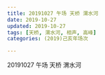 ```yaml
---
title: 20191027 午场 天桥 渭水河
date: 2019-10-27
updated: 2019-10-27
tags: [天桥, 渭水河, 相声, 高峰]
categories: (2019)己亥年场次

---
```


20191027 午场 天桥 渭水河

